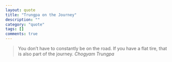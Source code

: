 ```yaml
---
layout: quote
title: "Trungpa on the Journey"
description: ""
category: "quote"
tags: []
comments: true
---
```


>You don’t have to constantly be on the road. If you have a flat tire, that is also part of the journey.
<cite>Chogyam Trungpa</cite>